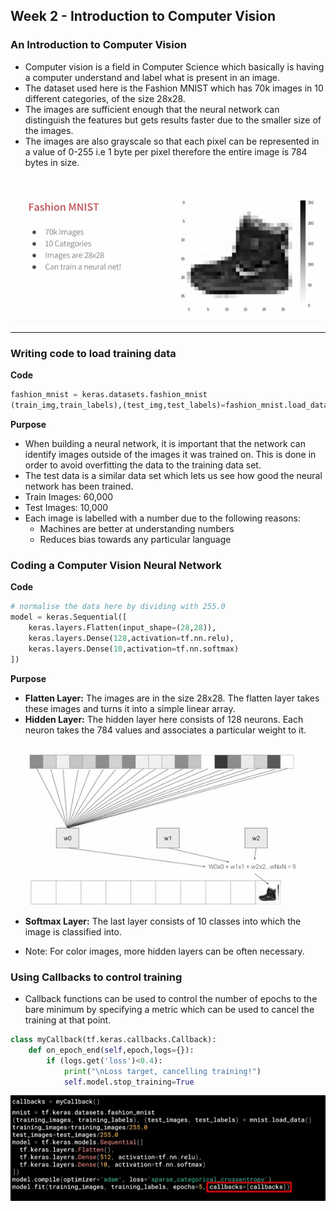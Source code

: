 ## Week 2 - Introduction to Computer Vision

### An Introduction to Computer Vision

- Computer vision is a field in Computer Science which basically is having a computer understand and label what is present in an image.
- The dataset used here is the Fashion MNIST which has 70k images in 10 different categories, of the size 28x28.
- The images are sufficient enough that the neural network can distinguish the features but gets results faster due to the smaller size of the images.
- The images are also grayscale so that each pixel can be represented in a value of 0-255 i.e 1 byte per pixel therefore the entire image is 784 bytes in size.

![fmnist](./images/fminst.jpg)

---

### Writing code to load training data

**Code**

```py
fashion_mnist = keras.datasets.fashion_mnist
(train_img,train_labels),(test_img,test_labels)=fashion_mnist.load_data()
```

**Purpose**

- When building a neural network, it is important that the network can identify images outside of the images it was trained on. This is done in order to avoid overfitting the data to the training data set.
- The test data is a similar data set which lets us see how good the neural network has been trained.
- Train Images: 60,000
- Test Images: 10,000
- Each image is labelled with a number due to the following reasons:
  - Machines are better at understanding numbers
  - Reduces bias towards any particular language

### Coding a Computer Vision Neural Network

**Code**

```py
# normalise the data here by dividing with 255.0
model = keras.Sequential([
    keras.layers.Flatten(input_shape=(28,28)),
    keras.layers.Dense(128,activation=tf.nn.relu),
    keras.layers.Dense(10,activation=tf.nn.softmax)
])
```

**Purpose**

- **Flatten Layer:** The images are in the size 28x28. The flatten layer takes these images and turns it into a simple linear array.
- **Hidden Layer:** The hidden layer here consists of 128 neurons. Each neuron takes the 784 values and associates a particular weight to it.

![hidden](./images/hidden.jpg)

- **Softmax Layer:** The last layer consists of 10 classes into which the image is classified into.

- Note: For color images, more hidden layers can be often necessary.

### Using Callbacks to control training

- Callback functions can be used to control the number of epochs to the bare minimum by specifying a metric which can be used to cancel the training at that point.

```py
class myCallback(tf.keras.callbacks.Callback):
    def on_epoch_end(self,epoch,logs={}):
        if (logs.get('loss')<0.4):
            print("\nLoss target, cancelling training!")
            self.model.stop_training=True
```

![code](./images/code.jpg)

